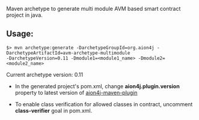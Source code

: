 Maven archetype to generate  multi module AVM based smart contract project in java.

## Usage:

```
$> mvn archetype:generate -DarchetypeGroupId=org.aion4j -DarchetypeArtifactId=avm-archetype-multimodule 
-DarchetypeVersion=0.11 -Dmodule1=<module1_name> -Dmodule2=<module2_name>
```

Current archetype version: 0.11

- In the generated project's pom.xml, change **aion4j.plugin.version** property to latest version of [aion4j-maven-plugin](https://github.com/bloxbean/aion4j-maven-plugin)

- To enable class verification for allowed classes in contract, uncomment **class-verifier** goal in pom.xml.
